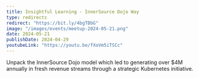 ```yaml
---
title: Insightful Learning - InnerSource Dojo Way
type: redirects
redirect: "https://bit.ly/4bgTBbG"
image: "/images/events/meetup-2024-05-21.png"
date: 2024-05-21
publishDate: 2024-04-29
youtubeLink: "https://youtu.be/fXoVm5iTSCc"
---
```


Unpack the InnerSource Dojo model which led to generating over $4M annually in fresh revenue streams through a strategic Kubernetes initiative. 



